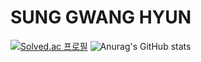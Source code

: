# SUNG GWANG HYUN

[![Solved.ac
프로필](http://mazassumnida.wtf/api/v2/generate_badge?boj=gch03944)](https://solved.ac/gch03944)
![Anurag's GitHub stats](https://github-readme-stats.vercel.app/api?username=sunggh&show_icons=true&theme=radical)
